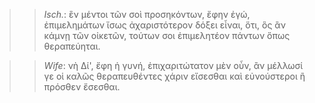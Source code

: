 

>>  *Isch.*: ἓν μέντοι τῶν σοὶ προσηκόντων, ἔφην ἐγώ, ἐπιμελημάτων ἴσως ἀχαριστότερον δόξει εἶναι, ὅτι, ὃς ἂν κάμνῃ τῶν οἰκετῶν, τούτων σοι ἐπιμελητέον πάντων ὅπως θεραπεύηται.



>>  *Wife*: νὴ Δί', ἔφη ἡ γυνή, ἐπιχαριτώτατον μὲν οὖν, ἂν μέλλωσί γε οἱ καλῶς θεραπευθέντες χάριν εἴσεσθαι καὶ εὐνούστεροι ἢ πρόσθεν ἔσεσθαι.